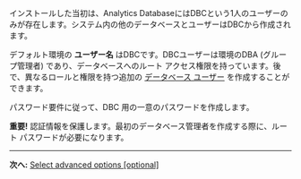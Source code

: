 インストールした当初は、Analytics DatabaseにはDBCという1人のユーザーのみが存在します。システム内の他のデータベースとユーザーはDBCから作成されます。

デフォルト環境の **ユーザー名** はDBCです。DBCユーザーは環境のDBA (グループ管理者) であり、データベースへのルート アクセス権限を持っています。後で、異なるロールと権限を持つ追加の [データベース ユーザー](wxe1659392685092.md) を作成することができます。

パスワード要件に従って、DBC 用の一意のパスワードを作成します。

**重要!** 認証情報を保護します。最初のデータベース管理者を作成する際に、ルート パスワードが必要になります。

---

 **次へ:** [Select advanced options [optional]](keu1721069101205.md)

